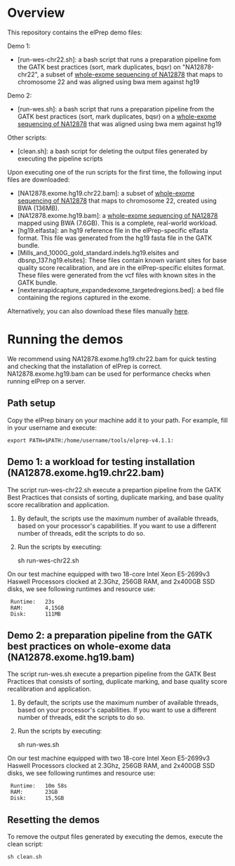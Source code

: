 # Overview

This repository contains the elPrep demo files:

Demo 1:

* [run-wes-chr22.sh]: a bash script that runs a preparation pipeline fom the GATK best practices (sort, mark duplicates, bqsr) on "NA12878-chr22", a subset of [whole-exome sequencing of  NA12878](ftp://ftp-trace.ncbi.nih.gov/giab/ftp/data/NA12878/Garvan_NA12878_HG001_HiSeq_Exome/) that maps to chromosome 22 and was aligned using bwa mem against hg19

Demo 2:

* [run-wes.sh]: a bash script that runs a preparation pipeline from the GATK best practices (sort, mark duplicates, bqsr) on a [whole-exome sequencing of NA12878](ftp://ftp-trace.ncbi.nih.gov/giab/ftp/data/NA12878/Garvan_NA12878_HG001_HiSeq_Exome/) that was aligned using bwa mem against hg19



Other scripts:

* [clean.sh]: a bash script for deleting the output files generated by executing the pipeline scripts

Upon executing one of the run scripts for the first time, the following input files are downloaded:

* [NA12878.exome.hg19.chr22.bam]: a subset of [whole-exome sequencing of NA12878](ftp://ftp-trace.ncbi.nih.gov/giab/ftp/data/NA12878/Garvan_NA12878_HG001_HiSeq_Exome/) that maps to chromosome 22, created using BWA (136MB).
* [NA12878.exome.hg19.bam]: a [whole-exome sequencing of NA12878](ftp://ftp-trace.ncbi.nih.gov/giab/ftp/data/NA12878/Garvan_NA12878_HG001_HiSeq_Exome/) mapped using BWA (7.6GB). This is a complete, real-world workload.
* [hg19.elfasta]: an hg19 reference file in the elPrep-specific elfasta format. This file was generated from the hg19 fasta file in the GATK bundle.
* [Mills\_and\_1000G\_gold\_standard.indels.hg19.elsites and dbsnp\_137.hg19.elsites]: These files contain known variant sites for base quality score recalibration, and are in the elPrep-specific elsites format. These files were generated from the vcf files with known sites in the GATK bundle.
* [nexterarapidcapture\_expandedexome\_targetedregions.bed]: a bed file containing the regions captured in the exome.


Alternatively, you can also download these files manually [here](http://www.exascience.com/public-files/elprep-demo/).

# Running the demos

We recommend using NA12878.exome.hg19.chr22.bam for quick testing and checking that the installation of elPrep is correct. NA12878.exome.hg19.bam can be used for performance checks when running elPrep on a server.

## Path setup

Copy the elPrep binary on your machine add it to your path. For example, fill in your username and execute:

	export PATH=$PATH:/home/username/tools/elprep-v4.1.1:


## Demo 1: a workload for testing installation (NA12878.exome.hg19.chr22.bam)

The script run-wes-chr22.sh execute a prepartion pipeline from the GATK Best Practices that consists of sorting, duplicate marking, and base quality score recalibration and application.

1) By default, the scripts use the maximum number of available threads, based on your processor's capabilities. If you want to use a different number of threads, edit the scripts to do so.

2) Run the scripts by executing:

	sh run-wes-chr22.sh 	

On our test machine equipped with two 18-core Intel Xeon E5-2699v3 Haswell Processors clocked at 2.3Ghz, 256GB RAM, and 2x400GB SSD disks, we see following runtimes and resource use:

	 Runtime: 	23s
	 RAM: 		4,15GB
	 Disk: 		111MB


## Demo 2: a preparation pipeline from the GATK best practices on whole-exome data (NA12878.exome.hg19.bam)

The script run-wes.sh execute a prepartion pipeline from the GATK Best Practices that consists of sorting, duplicate marking, and base quality score recalibration and application.

1) By default, the scripts use the maximum number of available threads, based on your processor's capabilities. If you want to use a different number of threads, edit the scripts to do so.

2) Run the scripts by executing:

	sh run-wes.sh 	

On our test machine equipped with two 18-core Intel Xeon E5-2699v3 Haswell Processors clocked at 2.3Ghz, 256GB RAM, and 2x400GB SSD disks, we see following runtimes and resource use:

	 Runtime: 	10m 58s
	 RAM: 		23GB
	 Disk: 		15,5GB
		
## Resetting the demos

To remove the output files generated by executing the demos, execute the clean script:

	sh clean.sh
